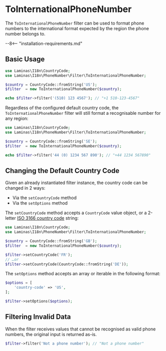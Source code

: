 # ToInternationalPhoneNumber

The `ToInternationalPhoneNumber` filter can be used to format phone numbers to the international format expected by the region the phone number belongs to.

--8<-- "installation-requirements.md"

## Basic Usage

```php
use Laminas\I18n\CountryCode;
use Laminas\I18n\PhoneNumber\Filter\ToInternationalPhoneNumber;

$country = CountryCode::fromString('US');
$filter  = new ToInternationalPhoneNumber($country);

echo $filter->filter('(510) 123 4567'); // "+1 510-123-4567"
```

Regardless of the configured default country code, the `ToInternationalPhoneNumber` filter will still format a recognisable number for any region:

```php
use Laminas\I18n\CountryCode;
use Laminas\I18n\PhoneNumber\Filter\ToInternationalPhoneNumber;

$country = CountryCode::fromString('SE');
$filter  = new ToInternationalPhoneNumber($country);

echo $filter->filter('44 (0) 1234 567 890'); // "+44 1234 567890"
```

## Changing the Default Country Code

Given an already instantiated filter instance, the country code can be changed in 2 ways:

- Via the `setCountryCode` method
- Via the `setOptions` method

The `setCountryCode` method accepts a `CountryCode` value object, or a 2-letter [ISO 3166 country code](https://en.wikipedia.org/wiki/List_of_ISO_3166_country_codes) string:

```php
use Laminas\I18n\CountryCode;
use Laminas\I18n\PhoneNumber\Filter\ToInternationalPhoneNumber;

$country = CountryCode::fromString('GB');
$filter  = new ToInternationalPhoneNumber($country);

$filter->setCountryCode('FR');
// …or
$filter->setCountryCode(CountryCode::fromString('DE'));
```

The `setOptions` method accepts an array or iterable in the following format:

```php
$options = [
    'country-code' => 'US',
];

$filter->setOptions($options);
```

## Filtering Invalid Data

When the filter receives values that cannot be recognised as valid phone numbers, the original input is returned as-is.

```php
$filter->filter('Not a phone number'); // "Not a phone number"
```
